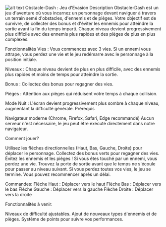 ![alt text](image-1.png)
Obstacle-Dash : Jeu d'Evasion
Description
Obstacle-Dash est un jeu d'aventure où vous incarnez un personnage devant naviguer à travers un terrain semé d'obstacles, d'ennemis et de pièges. Votre objectif est de survivre, de collecter des bonus et d'éviter les ennemis pour atteindre la sortie avant la fin du temps imparti. Chaque niveau devient progressivement plus difficile avec des ennemis plus rapides et des pièges de plus en plus complexes.

Fonctionnalités
Vies : Vous commencez avec 3 vies. Si un ennemi vous attrape, vous perdez une vie et le jeu redémarre avec le personnage à la position initiale.

Niveaux : Chaque niveau devient de plus en plus difficile, avec des ennemis plus rapides et moins de temps pour atteindre la sortie.

Bonus : Collectez des bonus pour regagner des vies.

Pièges : Attention aux pièges qui réduisent votre temps à chaque collision.

Mode Nuit : L'écran devient progressivement plus sombre à chaque niveau, augmentant la difficulté générale.
Prérequis

Navigateur moderne (Chrome, Firefox, Safari, Edge recommandé)
Aucun serveur n'est nécessaire, le jeu peut être exécuté directement dans notre navigateur.

Comment jouer?

Utilisez les flèches directionnelles (Haut, Bas, Gauche, Droite) pour déplacer le personnage.
Collectez des bonus verts pour regagner des vies.
Évitez les ennemis et les pièges ! Si vous êtes touché par un ennemi, vous perdez une vie.
Trouvez la porte de sortie avant que le temps ne s'écoule pour passer au niveau suivant.
Si vous perdez toutes vos vies, le jeu se termine. Vous pouvez recommencer après un délai.

Commandes:
Flèche Haut : Déplacer vers le haut
Flèche Bas : Déplacer vers le bas
Flèche Gauche : Déplacer vers la gauche
Flèche Droite : Déplacer vers la droite

Fonctionnalités à venir:

Niveaux de difficulté ajustables.
Ajout de nouveaux types d'ennemis et de pièges.
Système de points pour suivre vos performances.